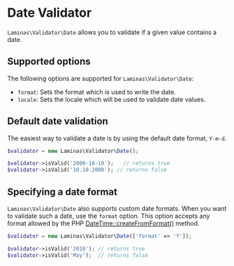 # Date Validator

`Laminas\Validator\Date` allows you to validate if a given value contains a date.

## Supported options

The following options are supported for `Laminas\Validator\Date`:

- `format`: Sets the format which is used to write the date.
- `locale`: Sets the locale which will be used to validate date values.

## Default date validation

The easiest way to validate a date is by using the default date format,
`Y-m-d`.

```php
$validator = new Laminas\Validator\Date();

$validator->isValid('2000-10-10');   // returns true
$validator->isValid('10.10.2000'); // returns false
```

## Specifying a date format

`Laminas\Validator\Date` also supports custom date formats. When you want to
validate such a date, use the `format` option. This option accepts any format
allowed by the PHP [DateTime::createFromFormat()](http://php.net/manual/en/datetime.createfromformat.php#refsect1-datetime.createfromformat-parameters) method.

```php
$validator = new Laminas\Validator\Date(['format' => 'Y']);

$validator->isValid('2010'); // returns true
$validator->isValid('May');  // returns false
```
